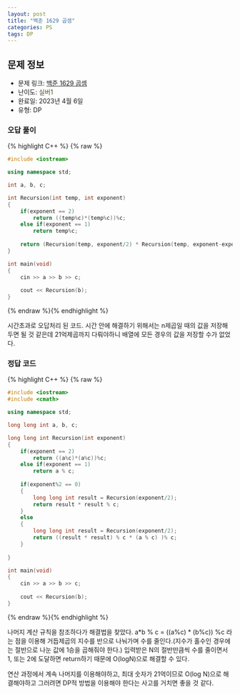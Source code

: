 ```yaml
---
layout: post
title: "백준 1629 곱셈"
categories: PS
tags: DP
---
```


## 문제 정보
- 문제 링크: [백준 1629 곱셈](https://www.acmicpc.net/problem/1629)
- 난이도: <span style="color:#544831">실버1</span>
- 완료일: 2023년 4월 6일
- 유형: DP

### 오답 풀이

{% highlight C++ %} {% raw %}
```C++
#include <iostream>

using namespace std;

int a, b, c;

int Recursion(int temp, int exponent)
{
	if(exponent == 2)
		return ((temp%c)*(temp%c))%c;
	else if(exponent == 1)
		return temp%c;
		
	return (Recursion(temp, exponent/2) * Recursion(temp, exponent-exponent/2)) % c;
}

int main(void)
{
	cin >> a >> b >> c;
	 
	cout << Recursion(b);
}
```
{% endraw %}{% endhighlight %}

시간초과로 오답처리 된 코드. 시간 안에 해결하기 위해서는 n제곱일 때의 값을 저장해두면 될 것 같은데 21억제곱까지 다뤄야하니 배열에 모든 경우의 값을 저장할 수가 없었다.

### 정답 코드

{% highlight C++ %} {% raw %}
```C++
#include <iostream>
#include <cmath>

using namespace std;

long long int a, b, c;

long long int Recursion(int exponent)
{
	if(exponent == 2)
		return ((a%c)*(a%c))%c;
	else if(exponent == 1)
		return a % c;
	
	if(exponent%2 == 0)
	{
		long long int result = Recursion(exponent/2);
		return result * result % c;
	}
	else
	{
		long long int result = Recursion(exponent/2);
		return ((result * result) % c * (a % c) )% c;
	}
		
}

int main(void) 
{
	cin >> a >> b >> c;
	 
	cout << Recursion(b);
}

```
{% endraw %}{% endhighlight %}

나머지 계산 규칙을 참조하다가 해결법을 찾았다. a*b % c = ((a%c) * (b%c)) %c 라는 점을 이용해 거듭제곱의 지수를 반으로 나눠가며 수를 줄인다.(지수가 홀수인 경우에는 절반으로 나눈 값에 1승을 곱해줘야 한다.) 입력받은 N의 절반만큼씩 수를 줄이면서 1, 또는 2에 도달하면 return하기 때문에 O(logN)으로 해결할 수 있다. 

연산 과정에서 계속 나머지를 이용해야하고, 최대 숫자가 21억이므로 O(log N)으로 해결해야하고 그러려면 DP적 방법을 이용해야 한다는 사고를 거치면 좋을 것 같다.
